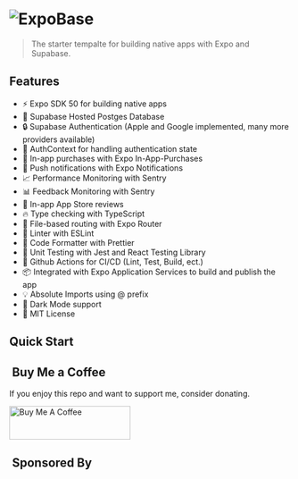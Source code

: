 # ![ExpoBase](https://github.com/NSF107/ExpoBase)
> The starter tempalte for building native apps with Expo and Supabase.

## Features

- ⚡ Expo SDK 50 for building native apps
- 🚀 Supabase Hosted Postges Database
- 🔒 Supabase Authentication (Apple and Google implemented, many more providers available)
- 🔐 AuthContext for handling authentication state
- 📱 In-app purchases with Expo In-App-Purchases
- 🔔 Push notifications with Expo Notifications
- 📈 Performance Monitoring with Sentry
- 📊 Feedback Monitoring with Sentry
- 📝 In-app App Store reviews
- 🔥 Type checking with TypeScript
- 📁 File-based routing with Expo Router
- 📏 Linter with ESLint
- 💖 Code Formatter with Prettier
- 🦺 Unit Testing with Jest and React Testing Library
- 📡 Github Actions for CI/CD (Lint, Test, Build, ect.)
- 📦 Integrated with Expo Application Services to build and publish the app
- 💡 Absolute Imports using @ prefix
- 🌈 Dark Mode support
- 📄 MIT License

## Quick Start


##  Buy Me a Coffee

If you enjoy this repo and want to support me, consider donating.<br>

<a href="https://www.buymeacoffee.com/NSF107" target="_blank"><img src="https://cdn.buymeacoffee.com/buttons/v2/default-yellow.png" alt="Buy Me A Coffee" style="height: 60px !important;width: 217px !important;" ></a>

##  Sponsored By